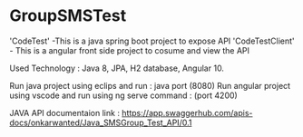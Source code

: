 # GroupSMSTest


'CodeTest' -This is a java spring boot project to expose API 
'CodeTestClient' - This is a angular front side project to cosume and view the API 

Used Technology : Java 8, JPA, H2 database, Angular 10.

Run java project using eclips and run : java port (8080)
Run angular project using vscode and run using ng serve command : (port 4200)

JAVA API documentaion link :
https://app.swaggerhub.com/apis-docs/onkarwanted/Java_SMSGroup_Test_API/0.1

   


